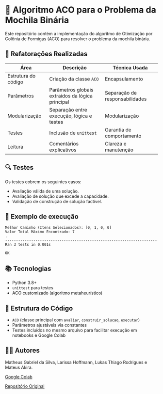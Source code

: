 # 🐜 Algoritmo ACO para o Problema da Mochila Binária

Este repositório contém a implementação do algoritmo de Otimização por Colônia de Formigas (ACO) para resolver o problema da mochila binária.

## 📌 Refatorações Realizadas

| Área | Descrição | Técnica Usada |
|------|-----------|----------------|
| Estrutura do código | Criação da classe `ACO` | Encapsulamento |
| Parâmetros | Parâmetros globais extraídos da lógica principal | Separação de responsabilidades |
| Modularização | Separação entre execução, lógica e testes | Modularização |
| Testes | Inclusão de `unittest` | Garantia de comportamento |
| Leitura | Comentários explicativos | Clareza e manutenção |

## 🔍 Testes

Os testes cobrem os seguintes casos:

- Avaliação válida de uma solução.
- Avaliação de solução que excede a capacidade.
- Validação de construção de solução factível.


## 🧪 Exemplo de execução

```text
Melhor Caminho (Itens Selecionados): [0, 1, 0, 0]
Valor Total Máximo Encontrado: 7
.
----------------------------------------------------------------------
Ran 3 tests in 0.001s

OK
```

## 📚 Tecnologias

- Python 3.8+
- `unittest` para testes
- ACO customizado (algoritmo metaheurístico)

## 📁 Estrutura do Código

- `ACO` (classe principal com `avaliar`, `construir_solucao`, `executar`)
- Parâmetros ajustáveis via constantes
- Testes incluídos no mesmo arquivo para facilitar execução em notebooks e Google Colab

## 👨‍💻 Autores

Matheus Gabriel da Silva, Larissa Hoffmann, Lukas Thiago Rodrigues e Mateus Akira.

[Google Colab](https://colab.research.google.com/drive/1YycuUVIe_HPWZxiZpjDruT_yh4O0bj_r#scrollTo=D8CUaSx0V2bU)

[Repositório Original](https://github.com/EuMesmoMatheus/Formiguinha)
